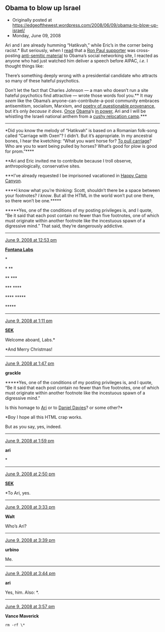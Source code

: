 ## Obama to blow up Israel

 * Originally posted at https://edgeofthewest.wordpress.com/2008/06/09/obama-to-blow-up-israel/
 * Monday, June 09, 2008

Ari and I are already humming “Hatikvah,” while Eric’s in the corner being racist.\* But seriously, when I [read](http://patterico.com/2008/06/08/obama-sites-anti-semitic-material-much-ado-about-nothing/) that a [Ron Paul supporter](http://www.outsidethebeltway.com/archives/2008/06/obama\_the\_jewish\_lobby\_and\_the\_perils\_of\_web\_20/) was cross-posting [anti-semitic material](http://littlegreenfootballs.com/article/30241\_At\_the\_Official\_Obama\_Site-\_How\_the\_Jewish\_Lobby\_Works) to Obama’s social networking site, I reacted as anyone who had just watched him deliver a speech before AIPAC, _i.e._ l thought things like:

There’s something deeply wrong with a presidential candidate who attracts so many of these hateful psychotics.

Don’t let the fact that Charles Johnson — a man who doesn’t run a site hateful psychotics find attractive — wrote those words fool you.\*\*  It may _seem_ like the Obama’s anyone-can-contribute-a-post community embraces antisemitism, socialism, Marxism, and [poetry of questionable provenance](http://209.85.173.104/search?q=cache:EHuevx9YUz0J:my.barackobama.com/page/community/person/gGJnnM+site:http://my.barackobama.com+%!n(MISSING)ew+age%!&(MISSING)hl=en&ct=clnk&cd=4&gl=us&lr=lang\_en&client=firefox-a), but it’s only _because_ _it does_.  [Once](http://michellemalkin.com/2008/06/08/creepy-antisemitism-caught-on-the-mybarackobama-site-and-quickly-scrubbed/#comment-343966) [Obama](http://michellemalkin.com/2008/06/08/creepy-antisemitism-caught-on-the-mybarackobama-site-and-quickly-scrubbed/#comment-343997)‘s [in power](http://michellemalkin.com/2008/06/08/creepy-antisemitism-caught-on-the-mybarackobama-site-and-quickly-scrubbed/#comment-344010), Ari and I will be whistling the Israeli national anthem from a [cushy relocation camp](http://www.amazon.com/exec/obidos/ASIN/0895260514/diesekoschmar-20).\*\*\*

* * *
\*Did you know the melody of “Hatikvah” is based on a Romanian folk-song called “Carriage with Oxen”?  I didn’t.  But it’s appropriate.  In my ancestral bones, I hear the kvetching: “What you want horse for?  [To pull carriage](http://www.equestrianwales.org.uk/images/Carriage%!D(MISSING)rive,%!L(MISSING)asswade%!j(MISSING)pg)?  Who are you to want being pulled by horses?  What’s good for plow is good for prom.”\*\*\*\*

\*\*Ari and Eric invited me to contribute because I 
troll
 observe, anthropologically, conservative sites.

\*\*\*I’ve already requested I be 
imprisoned
 vacationed in [Happy Camp Canyon](http://www.lamountains.com/parks.asp?parkid=18).

\*\*\*\*I know what you’re thinking: Scott, shouldn’t there be a space between your footnotes?  _I know_.  But all the HTML in the world won’t put one there, so there won’t be one.\*\*\*\*\*

\*\*\*\*\*Yes, one of the conditions of my posting privileges is, and I quote, “Be it said that each post contain no fewer than five footnotes, one of which must originate within another footnote like the incestuous spawn of a digressive mind.”  That said, they’re dangerously addictive.

* * *

[June 9, 2008 at 12:53 pm](https://edgeofthewest.wordpress.com/2008/06/09/obama-to-blow-up-israel/#comment-11804)

**[Fontana Labs](http://www.unfogged.com)**

\*  

\* \*\*  

\*\* \*\*\*  

\*\*\* \*\*\*\*  

\*\*\*\* \*\*\*\*\*  

\*\*\*\*\*

* * *

[June 9, 2008 at 1:11 pm](https://edgeofthewest.wordpress.com/2008/06/09/obama-to-blow-up-israel/#comment-11805)

**[SEK](http://acephalous.typepad.com/)**

Welcome aboard, Labs.\*

\*And Merry Christmas!

* * *

[June 9, 2008 at 1:47 pm](https://edgeofthewest.wordpress.com/2008/06/09/obama-to-blow-up-israel/#comment-11806)

**grackle**

\*\*\*\*\*Yes, one of the conditions of my posting privileges is, and I quote, “Be it said that each post contain no fewer than five footnotes, one of which must originate within another footnote like the incestuous spawn of a digressive mind.”

Is this homage to [Ari](http://crookedtimber.org/2008/01/24/national-histories/) or to [Daniel Davies](http://crookedtimber.org/2007/05/10/in-praise-of-budweiser-contains-extended-footnotes/)? or some other?\* 

\*Boy I hope all this HTML crap works.

But as you say, yes, indeed.

* * *

[June 9, 2008 at 1:59 pm](https://edgeofthewest.wordpress.com/2008/06/09/obama-to-blow-up-israel/#comment-11807)

**ari**

\*

* * *

[June 9, 2008 at 2:50 pm](https://edgeofthewest.wordpress.com/2008/06/09/obama-to-blow-up-israel/#comment-11809)

**[SEK](http://acephalous.typepad.com/)**

\*To Ari, yes.

* * *

[June 9, 2008 at 3:33 pm](https://edgeofthewest.wordpress.com/2008/06/09/obama-to-blow-up-israel/#comment-11810)

**Walt**

Who’s Ari?

* * *

[June 9, 2008 at 3:39 pm](https://edgeofthewest.wordpress.com/2008/06/09/obama-to-blow-up-israel/#comment-11811)

**urbino**

Me.

* * *

[June 9, 2008 at 3:44 pm](https://edgeofthewest.wordpress.com/2008/06/09/obama-to-blow-up-israel/#comment-11813)

**ari**

Yes, him.  Also:  \*.

* * *

[June 9, 2008 at 3:57 pm](https://edgeofthewest.wordpress.com/2008/06/09/obama-to-blow-up-israel/#comment-11814)

**Vance Maverick**

`rm -rf \*`
